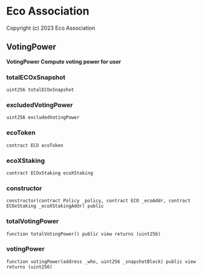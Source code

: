 # Eco Association

Copyright (c) 2023 Eco Association

## VotingPower

**VotingPower
Compute voting power for user**

### totalECOxSnapshot

  ```solidity
  uint256 totalECOxSnapshot
  ```

### excludedVotingPower

  ```solidity
  uint256 excludedVotingPower
  ```

### ecoToken

  ```solidity
  contract ECO ecoToken
  ```

### ecoXStaking

  ```solidity
  contract ECOxStaking ecoXStaking
  ```

### constructor

  ```solidity
  constructor(contract Policy _policy, contract ECO _ecoAddr, contract ECOxStaking _ecoXStakingAddr) public
  ```

### totalVotingPower

  ```solidity
  function totalVotingPower() public view returns (uint256)
  ```

### votingPower

  ```solidity
  function votingPower(address _who, uint256 _snapshotBlock) public view returns (uint256)
  ```


